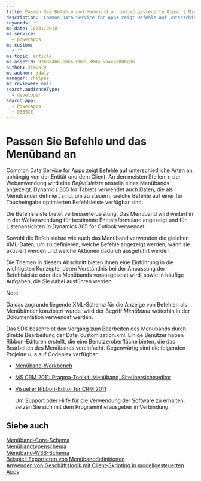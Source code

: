 ```yaml
---
title: Passen Sie Befehle und Menüband an (modellgesteuerte Apps) | Microsoft Docs
description: 'Common Data Service for Apps zeigt Befehle auf unterschiedliche Arten an, abhängig von der Entität und dem Client. An den meisten Stellen in der Webanwendung wird eine Befehlsleiste anstelle eines Menübands angezeigt. Dynamics 365 für Tablets verwendet auch Daten, die als Menübänder definiert sind, um zu steuern, welche Befehle auf einer für Toucheingabe optimierten Befehlsleiste verfügbar sind.'
keywords: ''
ms.date: 10/31/2018
ms.service:
  - powerapps
ms.custom:
  - ''
ms.topic: article
ms.assetid: 926364b0-ede6-00e9-39d4-5aae5e00be0b
author: JimDaly
ms.author: jdaly
manager: shilpas
ms.reviewer: null
search.audienceType:
  - developer
search.app:
  - PowerApps
  - D365CE
---
```


# <a name="customize-commands-and-the-ribbon"></a>Passen Sie Befehle und das Menüband an

<!-- https://docs.microsoft.com/en-us/dynamics365/customer-engagement/developer/customize-dev/customize-commands-ribbon -->

 Common Data Service for Apps zeigt Befehle auf unterschiedliche Arten an, abhängig von der Entität und dem Client. An den meisten Stellen in der Webanwendung wird eine *Befehlsleiste* anstelle eines Menübands angezeigt. Dynamics 365 for Tablets verwendet auch Daten, die als Menübänder definiert sind, um zu steuern, welche Befehle auf einer für Toucheingabe optimierten Befehlsleiste verfügbar sind.  
  
 Die Befehlsleiste bietet verbesserte Leistung. Das Menüband wird weiterhin in der Webanwendung für bestimmte Entitätsformulare angezeigt und für Listenansichten in Dynamics 365 for Outlook verwendet.  
  
 Sowohl die Befehlsleiste wie auch das Menüband verwenden die gleichen XML-Daten, um zu definieren, welche Befehle angezeigt werden, wann sie aktiviert werden und welche Aktionen dadurch ausgeführt werden.  
  
 Die Themen in diesem Abschnitt bieten Ihnen eine Einführung in die wichtigsten Konzepte, deren Verständnis bei der Anpassung der Befehlsleiste oder des Menübands vorausgesetzt wird, sowie in häufige Aufgaben, die Sie dabei ausführen werden.  
  
> [!NOTE]
>  Da das zugrunde liegende XML-Schema für die Anzeige von Befehlen als Menübänder konzipiert wurde, wird der Begriff *Menüband* weiterhin in der Dokumentation verwendet werden.  
  
 Das SDK beschreibt den Vorgang zum Bearbeiten des Menübands durch direkte Bearbeitung der Datei customization.xml. Einige Benutzer haben Ribbon-Editoren erstellt, die eine Benutzeroberfläche bieten, die das Bearbeiten des Menübands vereinfacht. Gegenwärtig sind die folgenden Projekte u. a auf Codeplex verfügbar:  
  
- [Menüband-Workbench](http://www.develop1.net/public/rwb/ribbonworkbench.aspx)  
  
- [MS CRM 2011: Pragma-Toolkit: Menüband, Siteübersichtseditor](http://pragmatoolkit.codeplex.com/)  
  
- [Visueller Ribbon-Editor für CRM 2011](http://crmvisualribbonedit.codeplex.com/)  
  
  Um Support oder Hilfe für die Verwendung der Software zu erhalten, setzen Sie sich mit dem Programmherausgeber in Verbindung.  
  
  
## <a name="see-also"></a>Siehe auch  

 [Menüband-Core-Schema](ribbon-core-schema.md)  
 [Menübandtypenschema](ribbon-types-schema.md)  
 [Menüband-WSS-Schema](ribbon-wss-schema.md)<br/> 
 [Beispiel: Exportieren von Menübanddefinitionen](sample-export-ribbon-definitions.md)<br/> 
 [Anwenden von Geschäftslogik mit Client-Skripting in modellgesteuerten Apps](client-scripting.md)
